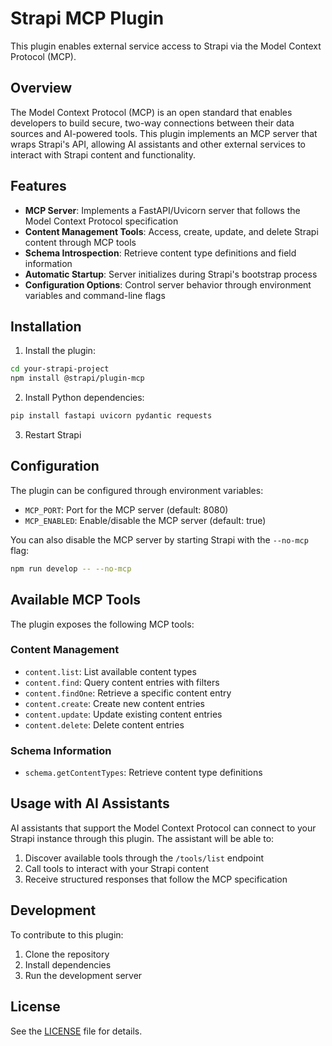 # Strapi MCP Plugin

This plugin enables external service access to Strapi via the Model Context Protocol (MCP).

## Overview

The Model Context Protocol (MCP) is an open standard that enables developers to build secure, two-way connections between their data sources and AI-powered tools. This plugin implements an MCP server that wraps Strapi's API, allowing AI assistants and other external services to interact with Strapi content and functionality.

## Features

- **MCP Server**: Implements a FastAPI/Uvicorn server that follows the Model Context Protocol specification
- **Content Management Tools**: Access, create, update, and delete Strapi content through MCP tools
- **Schema Introspection**: Retrieve content type definitions and field information
- **Automatic Startup**: Server initializes during Strapi's bootstrap process
- **Configuration Options**: Control server behavior through environment variables and command-line flags

## Installation

1. Install the plugin:

```bash
cd your-strapi-project
npm install @strapi/plugin-mcp
```

2. Install Python dependencies:

```bash
pip install fastapi uvicorn pydantic requests
```

3. Restart Strapi

## Configuration

The plugin can be configured through environment variables:

- `MCP_PORT`: Port for the MCP server (default: 8080)
- `MCP_ENABLED`: Enable/disable the MCP server (default: true)

You can also disable the MCP server by starting Strapi with the `--no-mcp` flag:

```bash
npm run develop -- --no-mcp
```

## Available MCP Tools

The plugin exposes the following MCP tools:

### Content Management

- `content.list`: List available content types
- `content.find`: Query content entries with filters
- `content.findOne`: Retrieve a specific content entry
- `content.create`: Create new content entries
- `content.update`: Update existing content entries
- `content.delete`: Delete content entries

### Schema Information

- `schema.getContentTypes`: Retrieve content type definitions

## Usage with AI Assistants

AI assistants that support the Model Context Protocol can connect to your Strapi instance through this plugin. The assistant will be able to:

1. Discover available tools through the `/tools/list` endpoint
2. Call tools to interact with your Strapi content
3. Receive structured responses that follow the MCP specification

## Development

To contribute to this plugin:

1. Clone the repository
2. Install dependencies
3. Run the development server

## License

See the [LICENSE](LICENSE) file for details.
